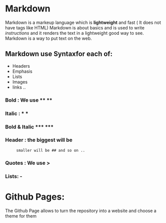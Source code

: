 # Markdown 
Markdown is a markeup language which is **lightweight** and fast ( It does not have tags like HTML)
Markdown is about basics and is used to write *instructions* and it renders the text in a lightweight good way to see. 
Markdown is a way to put text on the web.

## Markdown use Syntaxfor each of:
- Headers
- Emphasis
- Lists
- Images
- links ..

 ### Bold : We use **   **
 ### Italic : *    *
 ### Bold & Italic ***      ***
 ### Header : the biggest will be #
         smaller will be ## and so on ..
 ### Quotes : We use >
 ### Lists: - 

# Github Pages:
The Github Page allows  to turn the repository into a website and choose a theme for them
